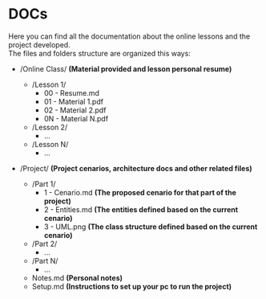 # DOCs
Here you can find all the documentation about the online lessons and the project developed.  
The files and folders structure are organized this ways:  

- /Online Class/ **(Material provided and lesson personal resume)**
  - /Lesson 1/ 
    - 00 - Resume.md
    - 01 - Material 1.pdf
    - 02 - Material 2.pdf
    - 0N - Material N.pdf
  - /Lesson 2/
    - ...
  - /Lesson N/
    - ...

- /Project/ **(Project cenarios, architecture docs and other related files)**
  - /Part 1/
    - 1 - Cenario.md **(The proposed cenario for that part of the project)**
    - 2 - Entities.md **(The entities defined based on the current cenario)**
    - 3 - UML.png **(The class structure defined based on the current cenario)**
  - /Part 2/
    - ...
  - /Part N/
    - ...
  - Notes.md **(Personal notes)**
  - Setup.md **(Instructions to set up your pc to run the project)**
